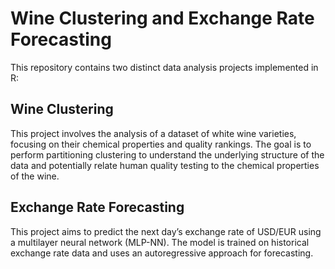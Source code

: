 # Wine Clustering and Exchange Rate Forecasting

This repository contains two distinct data analysis projects implemented in R:

## Wine Clustering

This project involves the analysis of a dataset of white wine varieties, focusing on their chemical properties and quality rankings. The goal is to perform partitioning clustering to understand the underlying structure of the data and potentially relate human quality testing to the chemical properties of the wine.

## Exchange Rate Forecasting

This project aims to predict the next day’s exchange rate of USD/EUR using a multilayer neural network (MLP-NN). The model is trained on historical exchange rate data and uses an autoregressive approach for forecasting.
